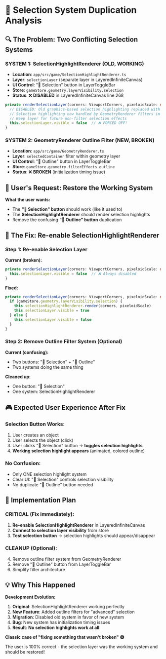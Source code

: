 # 🚨 Selection System Duplication Analysis

## 🔍 **The Problem: Two Conflicting Selection Systems**

### **SYSTEM 1: SelectionHighlightRenderer (OLD, WORKING)**
- **Location**: `app/src/game/SelectionHighlightRenderer.ts`
- **Layer**: `selectionLayer` (separate layer in LayeredInfiniteCanvas)
- **UI Control**: "🎯 Selection" button in LayerToggleBar
- **Store**: `gameStore.geometry.layerVisibility.selection`
- **Status**: ❌ **DISABLED** in LayeredInfiniteCanvas line 268

```typescript
private renderSelectionLayer(corners: ViewportCorners, pixeloidScale: number): void {
  // DISABLED: Old graphics-based selection highlighting replaced with filter approach
  // Selection highlighting now handled by GeometryRenderer filters in selectedContainer
  // Keep layer for future non-filter selection effects
  this.selectionLayer.visible = false  // ❌ FORCED OFF!
}
```

### **SYSTEM 2: GeometryRenderer Outline Filter (NEW, BROKEN)**
- **Location**: `app/src/game/GeometryRenderer.ts`
- **Layer**: `selectedContainer` filter within geometry layer  
- **UI Control**: "🎨 Outline" button in LayerToggleBar
- **Store**: `gameStore.geometry.filterEffects.outline`
- **Status**: ❌ **BROKEN** (initialization timing issue)

## 🎯 **User's Request: Restore the Working System**

**What the user wants:**
- The **"🎯 Selection" button** should work (like it used to)
- The **SelectionHighlightRenderer** should render selection highlights
- Remove the confusing **"🎨 Outline" button** duplication

## 🔧 **The Fix: Re-enable SelectionHighlightRenderer**

### **Step 1: Re-enable Selection Layer**

**Current (broken):**
```typescript
private renderSelectionLayer(corners: ViewportCorners, pixeloidScale: number): void {
  this.selectionLayer.visible = false  // ❌ Always disabled
}
```

**Fixed:**
```typescript
private renderSelectionLayer(corners: ViewportCorners, pixeloidScale: number): void {
  if (gameStore.geometry.layerVisibility.selection) {
    this.selectionHighlightRenderer.render(corners, pixeloidScale)
    this.selectionLayer.visible = true
  } else {
    this.selectionLayer.visible = false
  }
}
```

### **Step 2: Remove Outline Filter System (Optional)**

**Current (confusing):**
- Two buttons: "🎯 Selection" + "🎨 Outline"
- Two systems doing the same thing

**Cleaned up:**
- One button: "🎯 Selection" 
- One system: SelectionHighlightRenderer

## 🎮 **Expected User Experience After Fix**

### **Selection Button Works:**
1. User creates an object
2. User selects the object (click)
3. User clicks "🎯 Selection" button → **toggles selection highlights**
4. **Working selection highlight appears** (animated, colored outline)

### **No Confusion:**
- Only ONE selection highlight system
- Clear UI: "🎯 Selection" controls selection visibility
- No duplicate "🎨 Outline" button needed

## 🚀 **Implementation Plan**

### **CRITICAL (Fix immediately):**
1. **Re-enable SelectionHighlightRenderer** in LayeredInfiniteCanvas
2. **Connect to selection layer visibility** from store
3. **Test selection button** → selection highlights should appear/disappear

### **CLEANUP (Optional):**
4. Remove outline filter system from GeometryRenderer  
5. Remove "🎨 Outline" button from LayerToggleBar
6. Simplify filter architecture

## 💡 **Why This Happened**

**Development Evolution:**
1. **Original**: SelectionHighlightRenderer working perfectly
2. **New Feature**: Added outline filters for "advanced" selection
3. **Migration**: Disabled old system in favor of new system
4. **Bug**: New system has initialization timing issues
5. **Result**: **No selection highlights work at all**

**Classic case of "fixing something that wasn't broken" 😅**

The user is 100% correct - the selection layer was the working system and should be restored!